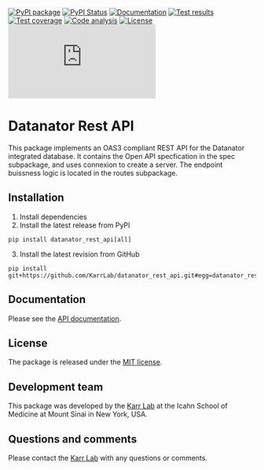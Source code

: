 [![PyPI package](https://img.shields.io/pypi/v/datanator_rest_api.svg)](https://pypi.python.org/pypi/datanator_rest_api)
[![PyPI Status](https://img.shields.io/pypi/status/datanator_rest_api.svg)](https://pypi.python.org/pypi/datanator_rest_api)
[![Documentation](https://readthedocs.org/projects/datanator-rest-api/badge/?version=latest)](https://docs.karrlab.org/datanator_rest_api)
[![Test results](https://circleci.com/gh/KarrLab/datanator_rest_api.svg?style=shield)](https://circleci.com/gh/KarrLab/datanator_rest_api)
[![Test coverage](https://coveralls.io/repos/github/KarrLab/datanator_rest_api/badge.svg)](https://coveralls.io/github/KarrLab/datanator_rest_api)
[![Code analysis](https://api.codeclimate.com/v1/badges/10bcdc95a7a940c729be/maintainability)](https://codeclimate.com/github/KarrLab/datanator_rest_api)
[![License](https://img.shields.io/github/license/KarrLab/datanator_rest_api.svg)](LICENSE)
![Analytics](https://ga-beacon.appspot.com/UA-86759801-1/datanator_rest_api/README.md?pixel)

# Datanator Rest API

This package implements an OAS3 compliant REST API for the Datanator integrated database. It contains the Open API specfication in the spec subpackage, and uses connexion to create a server. The endpoint buissness logic is located in the routes subpackage.

## Installation

1. Install dependencies
2. Install the latest release from PyPI

```
pip install datanator_rest_api[all]
```

3. Install the latest revision from GitHub

```
pip install git+https://github.com/KarrLab/datanator_rest_api.git#egg=datanator_rest_api[all]
```

## Documentation

Please see the [API documentation](https://docs.karrlab.org/datanator_rest_api).

## License

The package is released under the [MIT license](LICENSE).

## Development team

This package was developed by the [Karr Lab](https://www.karrlab.org) at the Icahn School of Medicine at Mount Sinai in New York, USA.

## Questions and comments

Please contact the [Karr Lab](mailto:info@karrlab.org) with any questions or comments.
